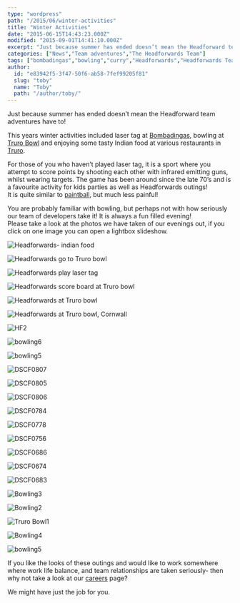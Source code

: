 ```yaml
---
type: "wordpress"
path: "/2015/06/winter-activities"
title: "Winter Activities"
date: "2015-06-15T14:43:23.000Z"
modified: "2015-09-01T14:41:10.000Z"
excerpt: "Just because summer has ended doesn’t mean the Headforward team adventures have to! This years winter activities included laser tag at Bombadingas, bowling at Truro Bowl and enjoying some tasty Indian food at various restaurants in Truro. For those of you who haven’t played laser tag, it is a sport where you attempt to score …"
categories: ["News","Team adventures","The Headforwards Team"]
tags: ["bombadingas","bowling","curry","Headforwards","Headforwards Team","indian","laser tag","team building","team outings","truro bowl"]
author:
  id: "e83942f5-3f47-50f6-ab58-7fef99205f81"
  slug: "toby"
  name: "Toby"
  path: "/author/toby/"
---
```

Just because summer has ended doesn’t mean the Headforward team adventures have to!

This years winter activities included laser tag at [Bombadingas](http://www.bombadingas.co.uk/), bowling at [Truro Bowl](http://www.truro-bowl.co.uk/bowling/2229686) and enjoying some tasty Indian food at various restaurants in [Truro](http://www.enjoytruro.co.uk/welcome).

For those of you who haven’t played laser tag, it is a sport where you attempt to score points by shooting each other with infrared emitting guns, whilst wearing targets. The game has been around since the late 70’s and is a favourite activity for kids parties as well as Headforwards outings!  
It is quite similar to [paintball](https://en.wikipedia.org/wiki/Paintball), but much less painful!

You are probably familiar with bowling, but perhaps not with how seriously our team of developers take it! It is always a fun filled evening!  
Please take a look at the photos we have taken of our evenings out, if you click on one image you can open a lightbox slideshow.

<section class="gallery">

![Headforwards- indian food](/wp-content/uploads/2015/06/Headforwards-indian-food.jpg)

![Headforwards go to Truro bowl](/wp-content/uploads/2015/06/Headforwards-go-to-Truro-bowl.jpg)

![Headforwards play laser tag](/wp-content/uploads/2015/06/Headforwards-play-laser-tag.jpg)

![Headforwards score board at Truro bowl](/wp-content/uploads/2015/06/Headforwards-score-board-at-Truro-bowl.jpg)

![Headforwards at Truro bowl](/wp-content/uploads/2015/06/Headforwards-at-Truro-bowl.jpg)

![Headforwards at Truro bowl, Cornwall](/wp-content/uploads/2015/06/Headforwards-at-Truro-bowl-Cornwall.jpg)

![HF2](/wp-content/uploads/2015/06/HF2.jpg)

![bowling6](/wp-content/uploads/2015/06/bowling6.jpg)

![bowling5](/wp-content/uploads/2015/06/bowling51.jpg)

![DSCF0807](/wp-content/uploads/2015/06/DSCF0807.jpg)

![DSCF0805](/wp-content/uploads/2015/06/DSCF0805.jpg)

![DSCF0806](/wp-content/uploads/2015/06/DSCF0806.jpg)

![DSCF0784](/wp-content/uploads/2015/06/DSCF0784.jpg)

![DSCF0778](/wp-content/uploads/2015/06/DSCF0778.jpg)

![DSCF0756](/wp-content/uploads/2015/06/DSCF0756.jpg)

![DSCF0686](/wp-content/uploads/2015/06/DSCF0686.jpg)

![DSCF0674](/wp-content/uploads/2015/06/DSCF0674.jpg)

![DSCF0683](/wp-content/uploads/2015/06/DSCF0683.jpg)

![Bowling3](/wp-content/uploads/2015/06/Bowling3.jpg)

![Bowling2](/wp-content/uploads/2015/06/Bowling2.jpg)

![Truro Bowl1](/wp-content/uploads/2015/06/Truro-Bowl1.jpg)

![Bowling4](/wp-content/uploads/2015/06/Bowling4.jpg)

![bowling5](/wp-content/uploads/2015/06/bowling5.jpg)

</section>

If you like the looks of these outings and would like to work somewhere where work life balance, and team relationships are taken seriously- then why not take a look at our [careers](http://www.headforwards.com/careers/) page?

We might have just the job for you.